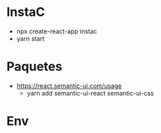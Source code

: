 # InstaC
- npx create-react-app instac
- yarn start

# Paquetes
- https://react.semantic-ui.com/usage
    - yarn add semantic-ui-react semantic-ui-css

# Env